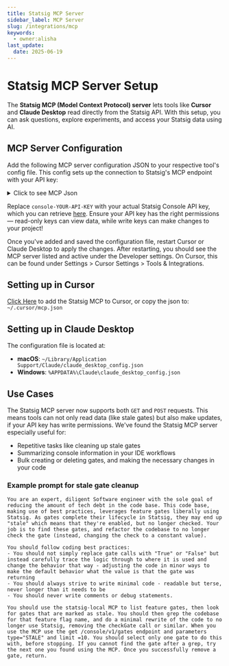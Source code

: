 ```yaml
---
title: Statsig MCP Server
sidebar_label: MCP Server
slug: /integrations/mcp
keywords:
  - owner:alisha
last_update:
  date: 2025-06-19
---
```


# Statsig MCP Server Setup

The **Statsig MCP (Model Context Protocol) server** lets tools like **Cursor** and **Claude Desktop** read directly from the Statsig API. With this setup, you can ask questions, explore experiments, and access your Statsig data using AI.

## MCP Server Configuration

Add the following MCP server configuration JSON to your respective tool's config file. This config sets up the connection to Statsig's MCP endpoint with your API key:

<details>
<summary>
Click to see MCP Json
</summary>
```json
{
  "mcpServers": {
    "statsig-local": {
      "command": "npx",
      "args": [
        "mcp-remote",
        "https://api.statsig.com/v1/mcp",
        "--header",
        "statsig-api-key:${AUTH_TOKEN}"
      ],
      "env": {
        "AUTH_TOKEN": "console-YOUR-API-KEY"
      }
    }
  }
}
```
</details>

Replace `console-YOUR-API-KEY` with your actual Statsig Console API key, which you can retrieve [here](https://console.statsig.com/api_keys). Ensure your API key has the right permissions — read-only keys can view data, while write keys can make changes to your project!

Once you've added and saved the configuration file, restart Cursor or Claude Desktop to apply the changes. After restarting, you should see the MCP server listed and active under the Developer settings. On Cursor, this can be found under Settings > Cursor Settings > Tools & Integrations.

## **Setting up in Cursor**

[Click Here](cursor://anysphere.cursor-deeplink/mcp/install?name=statsig-local&config=eyJjb21tYW5kIjoibnB4IG1jcC1yZW1vdGUgaHR0cHM6Ly9hcGkuc3RhdHNpZy5jb20vdjEvbWNwIC0taGVhZGVyIHN0YXRzaWctYXBpLWtleToke0FVVEhfVE9LRU59IiwiZW52Ijp7IkFVVEhfVE9LRU4iOiJjb25zb2xlLWtleSJ9fQ==) to add the Statsig MCP to Cursor, or copy the json to: `~/.cursor/mcp.json`

## **Setting up in Claude Desktop**

The configuration file is located at:

- **macOS**: `~/Library/Application Support/Claude/claude_desktop_config.json`
- **Windows**: `%APPDATA%\Claude\claude_desktop_config.json`

## Use Cases

The Statsig MCP server now supports both `GET` and `POST` requests. This means tools can not only read data (like stale gates) but also make updates, if your API key has write permissions. We've found the Statsig MCP server especially useful for:

- Repetitive tasks like cleaning up stale gates
- Summarizing console information in your IDE workflows
- Bulk creating or deleting gates, and making the necessary changes in your code

### Example prompt for stale gate cleanup

```
You are an expert, diligent Software engineer with the sole goal of reducing the amount of tech debt in the code base. This code base, making use of best practices, leverages feature gates liberally using Statsig. As gates complete their lifecycle in Statsig, they may end up "stale" which means that they're enabled, but no longer checked. Your job is to find these gates, and refactor the codebase to no longer check the gate (instead, changing the check to a constant value).

You should follow coding best practices:
- You should not simply replace gate calls with "True" or "False" but instead carefully trace the logic through to where it is used and change the behavior that way - adjusting the code in minor ways to make the default behavior what the value is that the gate was returning
- You should always strive to write minimal code - readable but terse, never longer than it needs to be
- You should never write comments or debug statements.

You should use the statsig-local MCP to list feature gates, then look for gates that are marked as stale. You should then grep the codebase for that feature flag name, and do a minimal rewrite of the code to no longer use Statsig, removing the checkGate call or similar. When you use the MCP use the get /console/v1/gates endpoint and parameters type="STALE" and limit =10. You should select only one gate to do this with, before stopping. If you cannot find the gate after a grep, try the next one you found using the MCP. Once you successfully remove a gate, return.
```
